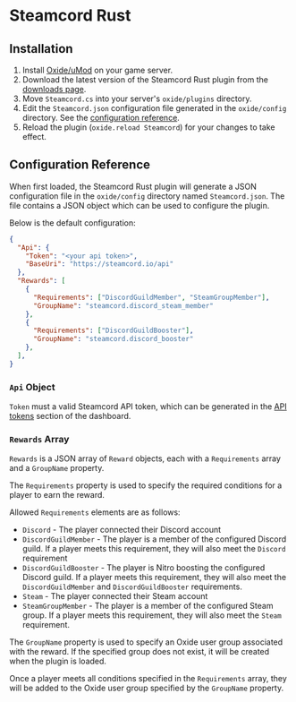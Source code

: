 # Steamcord Rust

## Installation

1. Install [Oxide/uMod](https://umod.org/games/rust) on your game server.
1. Download the latest version of the Steamcord Rust plugin from the
[downloads page](https://steamcord.io/dashboard/downloads).
2. Move `Steamcord.cs` into your server's `oxide/plugins` directory.
3. Edit the `Steamcord.json` configuration file generated in the `oxide/config` directory. See the
[configuration reference](#configuration-reference).
4. Reload the plugin (`oxide.reload Steamcord`) for your changes to take effect.

## Configuration Reference

When first loaded, the Steamcord Rust plugin will generate a JSON configuration file in the
`oxide/config` directory named `Steamcord.json`. The file contains a JSON object which can be used
to configure the plugin.

Below is the default configuration:

```json
{
  "Api": {
    "Token": "<your api token>",
    "BaseUri": "https://steamcord.io/api"
  },
  "Rewards": [
    {
      "Requirements": ["DiscordGuildMember", "SteamGroupMember"],
      "GroupName": "steamcord.discord_steam_member"
    },
    {
      "Requirements": ["DiscordGuildBooster"],
      "GroupName": "steamcord.discord_booster"
    },
  ],
}
```

### `Api` Object

`Token` must a valid Steamcord API token, which can be generated in the
[API tokens](https://steamcord.io/dashboard/tokens) section of the dashboard.

### `Rewards` Array

`Rewards` is a JSON array of `Reward` objects, each with a `Requirements` array and a `GroupName`
property.

The `Requirements` property is used to specify the required conditions for a player to earn the
reward.

Allowed `Requirements` elements are as follows:

- `Discord` - The player connected their Discord account
- `DiscordGuildMember` - The player is a member of the configured Discord guild. If a player meets
this requirement, they will also meet the `Discord` requirement
- `DiscordGuildBooster` - The player is Nitro boosting the configured Discord guild. If a player
meets this requirement, they will also meet the `DiscordGuildMember` and `DiscordGuildBooster`
requirements.
- `Steam` - The player connected their Steam account
- `SteamGroupMember` - The player is a member of the configured Steam group. If a player meets this
requirement, they will also meet the `Steam` requirement.

The `GroupName` property is used to specify an Oxide user group associated with the reward. If the
specified group does not exist, it will be created when the plugin is loaded.

Once a player meets all conditions specified in the `Requirements` array, they will be added to the
Oxide user group specified by the `GroupName` property.
